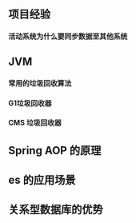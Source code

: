 ## 项目经验
   #### 活动系统为什么要同步数据至其他系统

## JVM
   #### 常用的垃圾回收算法
   #### G1垃圾回收器
   #### CMS 垃圾回收器
   
## Spring AOP 的原理

## es 的应用场景

## 关系型数据库的优势

